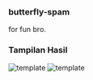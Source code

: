 ### butterfly-spam
for fun bro.

### Tampilan Hasil 
![template](https://github.com/Madd-KW/butterfly-spam/blob/main/sample/results-SMS.jpg)
![template](https://github.com/Madd-KW/butterfly-spam/blob/main/sample/results-WA.jpg)
